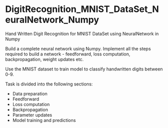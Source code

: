 # DigitRecognition_MNIST_DataSet_NeuralNetwork_Numpy
Hand Written Digit Recognition for MNIST DataSet using NeuralNetwork in Numpy


Build a complete neural network using Numpy. Implement all the steps required to build a network - feedforward, loss computation, backpropagation, weight updates etc.

 
Use the MNIST dataset to train model to classify handwritten digits between 0-9.

Task is divided into the following sections:

- Data preparation
- Feedforward
- Loss computation
- Backpropagation
- Parameter updates
- Model training and predictions
